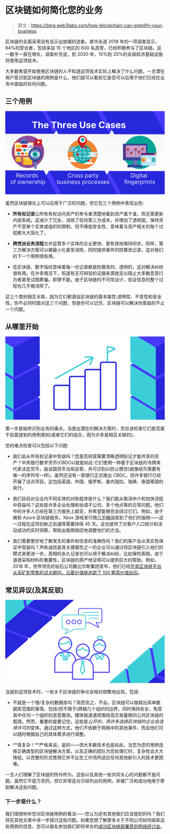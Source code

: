 # 区块链如何简化您的业务

> 原文：<https://blog.web3labs.com/how-blockchain-can-simplify-your-business>

区块链的全面采用没有显示出放缓的迹象。普华永道 2018 年的一项调查显示，84%的受访者，包括来自 15 个地区的 600 名高管，已经积极参与了区块链。这一数字一直在增长，调查补充说，到 2030 年，10%到 20%的全球经济基础设施将使用这项技术。

大多数希望开始使用区块链的人不知道这项技术实际上解决了什么问题。一旦潜在用户意识到区块链的用例是什么，他们就可以看到它是否可以应用于他们已经在业务中面临的任何问题。

## **三个用例**

**![Blockchain Use Cases](img/41a4df825f35f0258b1ca227a9ef9664.png)**

虽然区块链理论上可以应用于广泛的问题，但它在三个用例中表现出色:

*   **所有权记录**让所有有权访问资产的参与者清楚地看到资产属于谁，而无需更新内部系统。这减少了冗余，消除了任何第三方成本，并增加了透明度。保持资产不受单个实体或组织的限制，但不降低安全性，意味着与资产相关的每个过程都大大简化了。

*   **跨党派业务流程**允许监管多个实体的企业更快、更有效地保持同步。同样，第三方解决方案可以被最小化甚至消除，同时提供事件的防篡改记录，这对我们的下一个用例很有用。

*   在区块链，数字指纹意味着每一份记录都是防篡改的、透明的，这对解决纠纷很有用。在许多情况下，知道有无可辩驳的证据来源就足以阻止大多数恶意行为者甚至试图欺骗。即使不能，由于区块链的不可信设计，验证信息的整个过程也几乎被消除了。

这三个类别相互关联，因为它们都源自区块链的基本属性:透明性、不变性和安全性。你不必同时面对这三个问题，但是你可以记住，区块链可以解决你面临的不止一个问题。

## **从哪里开始**

**![How BC can simplify Your business ](img/ce99f2b610825c347f3733d796481473.png)**

第一步是始终识别业务的痛点。当提出潜在的解决方案时，您应该检查它们是否属于前面提到的用例类别(或者它们的组合，因为许多是相互关联的)。

您的难点检查可以包括以下问题:

*   我们会从所有权记录中受益吗？您是否经营需要清晰透明标记才能共享的资产？中央银行数字货币(CBDCs)就是如此:它们使用一种基于区块链的令牌来代表法定货币，由该国货币当局监管，并可识别以防止模仿(就像纸币需要有唯一的序列号一样)。虽然还没有一家银行正式推出 CBDC，但许多银行已经开展了试点项目。这包括英国、中国、俄罗斯、委内瑞拉、瑞典、泰国等国的央行。

*   我们目前对企业内不同实体的对账程序是什么？我们能从取消中介和加快流程中获益吗？这些是许多企业处理和协调子公司、多个地点等的日常问题。他们中的许多人已经在第三方服务上超支，并希望能够完全绕过它们。例如，由于微软 Azure 区块链服务，Xbox 游戏发行商[几乎瞬间](https://customers.microsoft.com/en-us/story/microsoft-financial-operations-professional-services-azure)收到了他们的版税——这一过程在这项创新之前通常需要持续 45 天。这也提供了对客户人口统计和活动成功的实时洞察，帮助出版商相应地调整他们的方法。

*   我们需要更好地了解发生的事件和信息的准确性吗？我们的客户会从真实性保证中受益吗？声称诚信是其关键属性之一的企业可以通过将区块链引入他们的模式来更进一步。真相的永久记录也可以用于解决纠纷，比如保险索赔。由于道德采购材料的重要性，区块链的原产地证明可以提供巨大的帮助。例如，2018 年，世界领先的钻石公司戴比尔斯集团宣布，他们已经[在其区块链平台从采矿到零售的试点期间，沿着价值链追踪了 100 颗高价值钻石](https://www.debeersgroup.com/media/company-news/2018/de-beers-group-successfully-tracks-first-diamonds-from-mine-to-r)。

## **常见异议(及其反驳)**

**![Objections to blockchain](img/4ab0e103668f270402c2a7399c367c34.png)**

当提到这项技术时，一些关于区块链的争论会相对频繁地出现，包括:

*   不就是一个慢/复杂的数据库吗？简而言之，不会。区块链可以做超出简单数据库范围的事情，包括(但不限于)跨越几个组织的边界，同时保持安全，免受其中任何一个组织的恶意篡改。媒体报道通常围绕高交易量期间公共区块链的瓶颈。然而，重要的是要记住，这些是*公开的，*而许多选择区块链的企业会选择*许可的*变体。通过这种方式，他们不依赖于网络中的其他事件，而且他们可以随时根据自己的具体需求进行调整。

*   **真复杂！**严格来说，是的——但大多数技术也是如此。当您为您的用例选择正确类型的区块链解决方案，以及正确的团队为您处理它时，复杂性会大大降低。以完整的形式使用它并不比在工作场所适应任何其他新引入的技术更困难。

一旦人们理解了区块链的所作所为，这些以及其他一些共同关心的问题都不是问题。虽然它不是万灵药，但它非常适合已经列出的用例，并被广泛和成功地用于帮助解决这些问题。

### 下一步是什么？

我们很想听听您对区块链用例的看法——您认为还有其他我们应该提到的吗？我们将在其他文章中进一步探讨这些问题。如果您想了解更多关于不同公司如何探索这些用例的信息，您可以报名参加我们即将举办的[成功区块链部署原则网络研讨会](https://pages.web3labs.com/principles-of-successful-blockchain-deployments-webinar)。